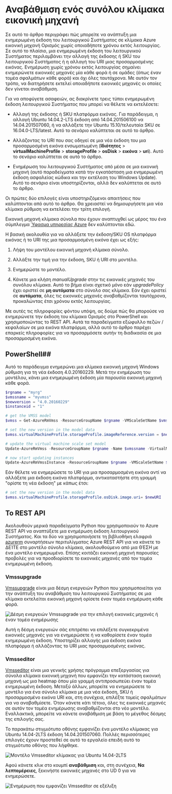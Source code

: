 <properties
    pageTitle="Αναπτύξτε μια εφαρμογή στα σύνολα κλίμακα εικονική μηχανή | Microsoft Azure"
    description="Αναπτύξτε μια εφαρμογή στα σύνολα κλίμακα εικονική μηχανή"
    services="virtual-machine-scale-sets"
    documentationCenter=""
    authors="gbowerman"
    manager="timlt"
    editor=""
    tags="azure-resource-manager"/>

<tags
    ms.service="virtual-machine-scale-sets"
    ms.workload="na"
    ms.tgt_pltfrm="na"
    ms.devlang="na"
    ms.topic="article"
    ms.date="09/13/2016"
    ms.author="guybo"/>


# <a name="upgrade-a-virtual-machine-scale-set"></a>Αναβάθμιση ενός συνόλου κλίμακα εικονική μηχανή

Σε αυτό το άρθρο περιγράφει πώς μπορείτε να ανάπτυξη μια ενημερωμένη έκδοση του λειτουργικού Συστήματος σε κλίμακα Azure εικονική μηχανή Ορισμός χωρίς οποιαδήποτε χρόνου εκτός λειτουργίας. Σε αυτό το πλαίσιο, μια ενημερωμένη έκδοση του λειτουργικού Συστήματος περιλαμβάνει την αλλαγή της έκδοσης ή SKU του λειτουργικού Συστήματος ή η αλλαγή του URI μιας προσαρμοσμένης εικόνας. Ενημέρωση χωρίς χρόνου εκτός λειτουργίας σημαίνει ενημερώνετε εικονικές μηχανές μία κάθε φορά ή σε ομάδες (όπως έναν τομέα σφαλμάτων κάθε φορά) και όχι όλες ταυτόχρονα. Με αυτόν τον τρόπο, να διατηρήσετε εκτελεί οποιαδήποτε εικονικές μηχανές οι οποίες δεν γίνεται αναβάθμιση.

Για να αποφύγετε ασαφειών, ας διακρίνετε τρεις τύποι ενημερωμένη έκδοση λειτουργικού Συστήματος που μπορεί να θέλετε να εκτελέσετε:

- Αλλαγή της έκδοσης ή SKU πλατφόρμα εικόνας. Για παράδειγμα, η αλλαγή Ubuntu 14.04.2-LTS έκδοση από 14.04.201506100 να 14.04.201507060, ή να αλλάξετε την Ubuntu 15.10/τελευταία SKU σε 16.04.0-LTS/latest. Αυτό το σενάριο καλύπτεται σε αυτό το άρθρο.

- Αλλάζοντας το URI που σας οδηγεί σε μια νέα έκδοση του μια προσαρμοσμένη εικόνα ενσωματωμένη (**Ιδιότητες** > **virtualMachineProfile** > **storageProfile** > **osDisk** > **εικόνα** > **uri**). Αυτό το σενάριο καλύπτεται σε αυτό το άρθρο.

- Ενημέρωση του λειτουργικού Συστήματος από μέσα σε μια εικονική μηχανή (αυτό παραδείγματα κατά την εγκατάσταση μια ενημερωμένη έκδοση ασφαλείας κώδικα και την εκτέλεση του Windows Update). Αυτό το σενάριο είναι υποστηρίζονται, αλλά δεν καλύπτεται σε αυτό το άρθρο.

Οι πρώτες δύο επιλογές είναι υποστηριζόμενοι απαιτήσεις που καλύπτονται από αυτό το άρθρο. Θα χρειαστεί να δημιουργήσετε μια νέα κλίμακα ρύθμιση να εκτελέσει την τρίτη επιλογή.

Εικονική μηχανή κλίμακα σύνολα που έχουν αναπτυχθεί ως μέρος του ένα σύμπλεγμα [Ύφασμα υπηρεσίας Azure](https://azure.microsoft.com/services/service-fabric/) δεν καλύπτονται εδώ.

Η βασική ακολουθία για να αλλάξετε την έκδοση/SKU OS πλατφόρμα εικόνας ή το URI της μια προσαρμοσμένη εικόνα έχει ως εξής:

1. Λήψη του μοντέλου εικονική μηχανή κλίμακα σύνολο.

2. Αλλάξτε την τιμή για την έκδοση, SKU ή URI στο μοντέλο.

3. Ενημερώστε το μοντέλο.

4. Κάνετε μια κλήση *manualUpgrade* στην τις εικονικές μηχανές του συνόλου κλίμακα. Αυτό το βήμα είναι σχετικό μόνο εάν *upgradePolicy* έχει οριστεί σε **μη αυτόματα** στο σύνολο σας κλίμακα. Εάν έχει οριστεί σε **αυτόματα**, όλες τις εικονικές μηχανές αναβαθμίζονται ταυτόχρονα, προκαλώντας έτσι χρόνου εκτός λειτουργίας.


Με αυτές τις πληροφορίες φόντου υπόψη, ας δούμε πώς θα μπορούσε να ενημερώνετε την έκδοση του κλίμακα Ορισμός στο PowerShell και χρησιμοποιώντας το REST API. Αυτά τα παραδείγματα εξώφυλλο πεζών / κεφαλαίων σε μια εικόνα πλατφόρμα, αλλά αυτό το άρθρο παρέχει επαρκείς πληροφορίες για να προσαρμόσετε αυτήν τη διαδικασία σε μια προσαρμοσμένη εικόνα.

## <a name="powershell"></a>PowerShell##

Αυτό το παράδειγμα ενημερώνει μια κλίμακα εικονική μηχανή Windows ρύθμιση για τη νέα έκδοση 4.0.20160229. Μετά την ενημέρωση του μοντέλου, κάνει μια ενημερωμένη έκδοση μία παρουσία εικονική μηχανή κάθε φορά.

```powershell
$rgname = "myrg"
$vmssname = "myvmss"
$newversion = "4.0.20160229"
$instanceid = "1"

# get the VMSS model
$vmss = Get-AzureRmVmss -ResourceGroupName $rgname -VMScaleSetName $vmssname

# set the new version in the model data
$vmss.virtualMachineProfile.storageProfile.imageReference.version = $newversion

# update the virtual machine scale set model
Update-AzureRmVmss -ResourceGroupName $rgname -Name $vmssname -VirtualMachineScaleSet $vmss

# now start updating instances
Update-AzureRmVmssInstance -ResourceGroupName $rgname -VMScaleSetName $vmssname -InstanceId $instanceId
```

Εάν θέλετε να ενημερώσετε το URI για μια προσαρμοσμένη εικόνα αντί να αλλάξετε μια έκδοση εικόνα πλατφόρμα, αντικαταστήστε στη γραμμή "ορίστε τη νέα έκδοση" με κάπως έτσι:

```powershell
# set the new version in the model data
$vmss.virtualMachineProfile.storageProfile.osDisk.image.uri= $newURI
```


## <a name="the-rest-api"></a>Το REST API

Ακολουθούν μερικά παραδείγματα Python που χρησιμοποιούν το Azure REST API να αναπτύξετε μια ενημέρωση έκδοση λειτουργικού Συστήματος. Και τα δύο να χρησιμοποιήσετε τη βιβλιοθήκη ελαφριά [azurerm](https://pypi.python.org/pypi/azurerm) συναρτήσεων περιτυλίγματος Azure REST API για να κάνετε το ΔΕΊΤΕ στο μοντέλο σύνολο κλίμακα, ακολουθούμενο από μια ΘΈΣΗ με ένα μοντέλο ενημερωμένο. Επίσης κοιτάζει εικονική μηχανή παρουσίες προβολές για να προσδιορίσετε το εικονικές μηχανές από τον τομέα ενημερωμένη έκδοση.

### <a name="vmssupgrade"></a>Vmssupgrade

 [Vmssupgrade](https://github.com/gbowerman/vmsstools) είναι μια δέσμη ενεργειών Python που χρησιμοποιείται για την ανάπτυξη του αναβάθμιση του λειτουργικού Συστήματος σε μια κλίμακα εκτελείται εικονική μηχανή ορίσετε έναν τομέα ενημέρωση κάθε φορά.

![Δέσμη ενεργειών Vmssupgrade για την επιλογή εικονικές μηχανές ή έναν τομέα ενημέρωσης](./media/virtual-machine-scale-sets-upgrade-scale-set/vmssupgrade-screenshot.png)

Αυτή η δέσμη ενεργειών σάς επιτρέπει να επιλέξετε συγκεκριμένα εικονικές μηχανές για να ενημερώσετε ή να καθορίσετε έναν τομέα ενημερωμένη έκδοση. Υποστηρίζει αλλαγής μια έκδοση εικόνα πλατφόρμα ή αλλάζοντας το URI μιας προσαρμοσμένης εικόνας.

### <a name="vmsseditor"></a>Vmsseditor

[Vmsseditor](https://github.com/gbowerman/vmssdashboard) είναι μια γενικής χρήσης πρόγραμμα επεξεργασίας για σύνολα κλίμακα εικονική μηχανή που εμφανίζει την κατάσταση εικονική μηχανή ως μια heatmap όπου μία γραμμή αντιπροσωπεύει έναν τομέα ενημερωμένη έκδοση. Μεταξύ άλλων, μπορείτε να ενημερώσετε το μοντέλο για ένα σύνολο κλίμακα με μια νέα έκδοση, SKU ή προσαρμοσμένο εικόνα URI και, στη συνέχεια, επιλέξτε τομείς σφαλμάτων για να αναβαθμίσετε. Όταν κάνετε κάτι τέτοιο, όλες τις εικονικές μηχανές σε αυτόν τον τομέα ενημέρωσης αναβαθμίζονται στο νέο μοντέλο. Εναλλακτικά, μπορείτε να κάνετε αναβάθμιση με βάση το μέγεθος δέσμης της επιλογής σας.  

Το παρακάτω στιγμιότυπο οθόνης εμφανίζει ένα μοντέλο κλίμακας για Ubuntu 14.04-2LTS έκδοση 14.04.201507060. Πολλές περισσότερες επιλογές έχουν προστεθεί σε αυτό το εργαλείο επειδή αυτό το στιγμιότυπο οθόνης που λήφθηκε.

![Μοντέλο Vmsseditor κλίμακας για Ubuntu 14.04-2LTS](./media/virtual-machine-scale-sets-upgrade-scale-set/vmssEditor1.png)

Αφού κάνετε κλικ στο κουμπί **αναβάθμιση** και, στη συνέχεια, **Να λεπτομέρειες**, ξεκινήστε εικονικές μηχανές στο UD 0 για να ενημερώσετε.

![Ενημέρωση που εμφανίζει Vmsseditor σε εξέλιξη](./media/virtual-machine-scale-sets-upgrade-scale-set/vmssEditor2.png)
